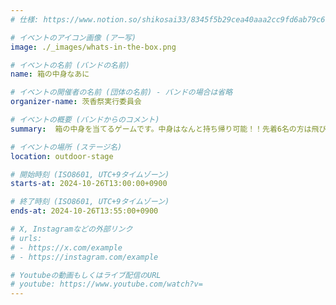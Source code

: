 ```yaml
---
# 仕様: https://www.notion.so/shikosai33/8345f5b29cea40aaa2cc9fd6ab79c6a6?pvs=4#9ae1134163bc41fca64fb5161acf4e19

# イベントのアイコン画像 (アー写)
image: ./_images/whats-in-the-box.png

# イベントの名前 (バンドの名前)
name: 箱の中身なあに

# イベントの開催者の名前 (団体の名前) - バンドの場合は省略
organizer-name: 茨香祭実行委員会

# イベントの概要 (バンドからのコメント)
summary:  箱の中身を当てるゲームです。中身はなんと持ち帰り可能！！先着6名の方は飛び入り参加が可能です。興味のある方は外ステージ横のイベントテントにて受付をしてご参加ください！！ 

# イベントの場所 (ステージ名)
location: outdoor-stage

# 開始時刻 (ISO8601, UTC+9タイムゾーン)
starts-at: 2024-10-26T13:00:00+0900

# 終了時刻 (ISO8601, UTC+9タイムゾーン)
ends-at: 2024-10-26T13:55:00+0900

# X, Instagramなどの外部リンク
# urls:
# - https://x.com/example
# - https://instagram.com/example

# Youtubeの動画もしくはライブ配信のURL
# youtube: https://www.youtube.com/watch?v=
---
```


